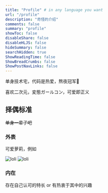 ```yaml
---
title: "Profile" # in any language you want
url: "/profile"
description: "奇怪的介绍"
comments: false
summary: "profile"
showToc: false
disableShare: false
disableHLJS: false
hideSummary: false
searchHidden: true
ShowReadingTime: false
ShowBreadCrumbs: false
ShowPostNavLinks: false
---
```


单身技术宅，代码是热爱，熬夜冠军🌛

喜欢二次元，変態ガールコン，可爱即正义

## 择偶标准

~~单身一辈子吧~~

### 外表

可爱萝莉，例如

![loli](../loli1.jpg)
![loli](../loli2.jpg)


### 内在

存在自己认可的特长 or 有热衷于其中的兴趣


